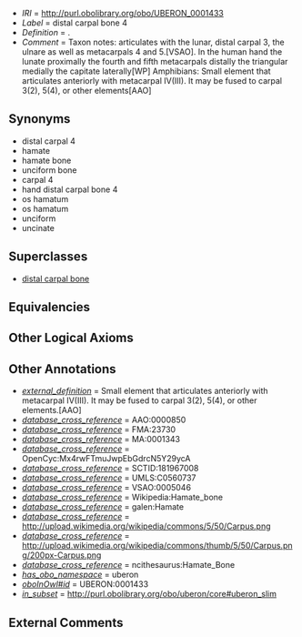  * *IRI* = http://purl.obolibrary.org/obo/UBERON_0001433
 * *Label* = distal carpal bone 4
 * *Definition* = .
 * *Comment* = Taxon notes: articulates with the lunar, distal carpal 3, the ulnare as well as metacarpals 4 and 5.[VSAO]. In the human hand the lunate proximally the fourth and fifth metacarpals distally the triangular medially the capitate laterally[WP] Amphibians: Small element that articulates anteriorly with metacarpal IV(III). It may be fused to carpal 3(2), 5(4), or other elements[AAO]

## Synonyms

 * distal carpal 4
 * hamate
 * hamate bone
 * unciform bone
 * carpal 4
 * hand distal carpal bone 4
 * os hamatum
 * os hamatum
 * unciform
 * uncinate

## Superclasses

 * [distal carpal bone](../../UBERON/81/UBERON_0001481.md)

## Equivalencies


## Other Logical Axioms


## Other Annotations

 * *[external_definition](../../UBPROP/01/UBPROP_0000001.md)* = Small element that articulates anteriorly with metacarpal IV(III). It may be fused to carpal 3(2), 5(4), or other elements.[AAO]
 * *[database_cross_reference](../../ef/oboInOwl#hasDbXref.md)* = AAO:0000850
 * *[database_cross_reference](../../ef/oboInOwl#hasDbXref.md)* = FMA:23730
 * *[database_cross_reference](../../ef/oboInOwl#hasDbXref.md)* = MA:0001343
 * *[database_cross_reference](../../ef/oboInOwl#hasDbXref.md)* = OpenCyc:Mx4rwFTmuJwpEbGdrcN5Y29ycA
 * *[database_cross_reference](../../ef/oboInOwl#hasDbXref.md)* = SCTID:181967008
 * *[database_cross_reference](../../ef/oboInOwl#hasDbXref.md)* = UMLS:C0560737
 * *[database_cross_reference](../../ef/oboInOwl#hasDbXref.md)* = VSAO:0005046
 * *[database_cross_reference](../../ef/oboInOwl#hasDbXref.md)* = Wikipedia:Hamate_bone
 * *[database_cross_reference](../../ef/oboInOwl#hasDbXref.md)* = galen:Hamate
 * *[database_cross_reference](../../ef/oboInOwl#hasDbXref.md)* = http://upload.wikimedia.org/wikipedia/commons/5/50/Carpus.png
 * *[database_cross_reference](../../ef/oboInOwl#hasDbXref.md)* = http://upload.wikimedia.org/wikipedia/commons/thumb/5/50/Carpus.png/200px-Carpus.png
 * *[database_cross_reference](../../ef/oboInOwl#hasDbXref.md)* = ncithesaurus:Hamate_Bone
 * *[has_obo_namespace](../../ce/oboInOwl#hasOBONamespace.md)* = uberon
 * *[oboInOwl#id](../../id/oboInOwl#id.md)* = UBERON:0001433
 * *[in_subset](../../et/oboInOwl#inSubset.md)* = http://purl.obolibrary.org/obo/uberon/core#uberon_slim

## External Comments

